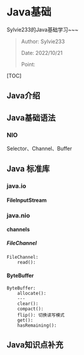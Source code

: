 # Java基础

Sylvie233的Java基础学习~~~

> Author: Sylvie233
>
> Date: 2022/10/21
>
> Point: 



[TOC]

## Java介绍



## Java基础语法

### NIO

Selector、Channel、Buffer



## Java 标准库

### java.io

#### FileInputStream



### java.nio

#### channels

##### FileChannel

```
FileChannel:
	read():
```





#### ByteBuffer

```
ByteBuffer:
	allocate():
	---
	clear():
	compact():
	flip(): 切换读写模式
	get():
	hasRemaining():
```





## Java知识点补充

